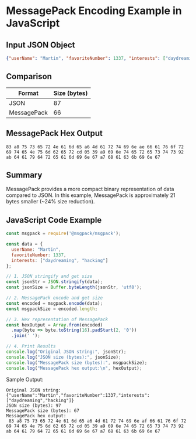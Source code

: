 <!--
author: "Avinash Gurugubelli",
title: "MessagePack Examples in JavaScript",
description: "A practical example of using MessagePack for encoding data in JavaScript, comparing it with JSON.",
tags: ["MessagePack", "JavaScript", "Data Encoding", "Binary Format"],
references: [{
    title: "Designing Data-Intensive Applications",
    authors: ["Martin Kleppmann"],
    publisher: "O'Reilly Media",
    year: 2017,
    url: ""
}]
--->
# MessagePack Encoding Example in JavaScript

## Input JSON Object
```json
{"userName": "Martin", "favoriteNumber": 1337, "interests": ["daydreaming", "hacking"]}
```

## Comparison

| Format      | Size (bytes) |
|-------------|---------------|
| JSON        | 87          |
| MessagePack | 66          |

## MessagePack Hex Output
```
83 a8 75 73 65 72 4e 61 6d 65 a6 4d 61 72 74 69 6e ae 66 61 76 6f 72 69 74 65 4e 75 6d 62 65 72 cd 05 39 a9 69 6e 74 65 72 65 73 74 73 92 ab 64 61 79 64 72 65 61 6d 69 6e 67 a7 68 61 63 6b 69 6e 67
```

## Summary

MessagePack provides a more compact binary representation of data compared to JSON. 
In this example, MessagePack is approximately 21 bytes smaller (~24% size reduction).

## JavaScript Code Example
```javascript
const msgpack = require('@msgpack/msgpack');

const data = {
  userName: "Martin",
  favoriteNumber: 1337,
  interests: ["daydreaming", "hacking"]
};

// 1. JSON stringify and get size
const jsonStr = JSON.stringify(data);
const jsonSize = Buffer.byteLength(jsonStr, 'utf8');

// 2. MessagePack encode and get size
const encoded = msgpack.encode(data);
const msgpackSize = encoded.length;

// 3. Hex representation of MessagePack
const hexOutput = Array.from(encoded)
  .map(byte => byte.toString(16).padStart(2, '0'))
  .join(' ');

// 4. Print Results
console.log("Original JSON string:", jsonStr);
console.log("JSON size (bytes):", jsonSize);
console.log("MessagePack size (bytes):", msgpackSize);
console.log("MessagePack hex output:\n", hexOutput);
```

Sample Output:

```
Original JSON string: {"userName":"Martin","favoriteNumber":1337,"interests":["daydreaming","hacking"]}
JSON size (bytes): 97
MessagePack size (bytes): 67
MessagePack hex output:
 83 a8 75 73 65 72 4e 61 6d 65 a6 4d 61 72 74 69 6e af 66 61 76 6f 72 69 74 65 4e 75 6d 62 65 72 cd 05 39 a9 69 6e 74 65 72 65 73 74 73 92 ab 64 61 79 64 72 65 61 6d 69 6e 67 a7 68 61 63 6b 69 6e 67
```